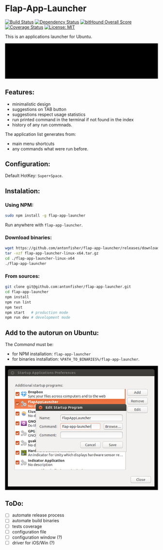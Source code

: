 # Flap-App-Launcher

[![Build Status](https://travis-ci.org/antonfisher/flap-app-launcher.svg?branch=master)](https://travis-ci.org/antonfisher/flap-app-launcher)
[![Dependency Status](https://dependencyci.com/github/antonfisher/flap-app-launcher/badge)](https://dependencyci.com/github/antonfisher/flap-app-launcher)
[![bitHound Overall Score](https://www.bithound.io/github/antonfisher/flap-app-launcher/badges/score.svg)](https://www.bithound.io/github/antonfisher/flap-app-launcher)
[![Coverage Status](https://coveralls.io/repos/github/antonfisher/flap-app-launcher/badge.svg?branch=master)](https://coveralls.io/github/antonfisher/flap-app-launcher?branch=master)
[![License: MIT](https://img.shields.io/badge/license-MIT-green.svg)](https://github.com/antonfisher/flap-app-launcher/blob/master/LICENSE)

This is an applications launcher for Ubuntu.

![Main view](https://raw.githubusercontent.com/antonfisher/flap-app-launcher/docs/images/flap-app-launcher-demo-v1.gif)

## Features:
- minimalistic design
- suggestions on TAB button
- suggestions respect usage statistics
- run printed command in the terminal if not found in the index
- history of any run commnads.

The application list generates from:
- main menu shortcuts
- any commands what were run before.

## Configuration:
Default HotKey: `Super+Space`.

## Instalation:

### Using NPM:
```bash
sudo npm install -g flap-app-launcher
```
Run anywhere with `flap-app-launcher`.

### Download binaries:
```bash
wget https://github.com/antonfisher/flap-app-launcher/releases/download/v1.0.3/flap-app-launcher-linux-x64.tar.gz
tar -xzf flap-app-launcher-linux-x64.tar.gz
cd ./flap-app-launcher-linux-x64
./flap-app-launcher
```

### From sources:
```bash
git clone git@github.com:antonfisher/flap-app-launcher.git
cd flap-app-launcher
npm install
npm run lint
npm test
npm start   # production mode
npm run dev # development mode
```

## Add to the autorun on Ubuntu:

The _Command_ must be:
- for NPM installation: `flap-app-launcher`
- for binaries installation: `%PATH_TO_BINARIES%/flap-app-launcher`.

![Main view](https://raw.githubusercontent.com/antonfisher/flap-app-launcher/docs/images/autorun-ubuntu-v2.png)

## ToDo:
- [ ] automate release process
- [ ] automate build binaries
- [ ] tests coverage
- [ ] configuration file
- [ ] configuration window (?)
- [ ] driver for iOS/Win (?)
